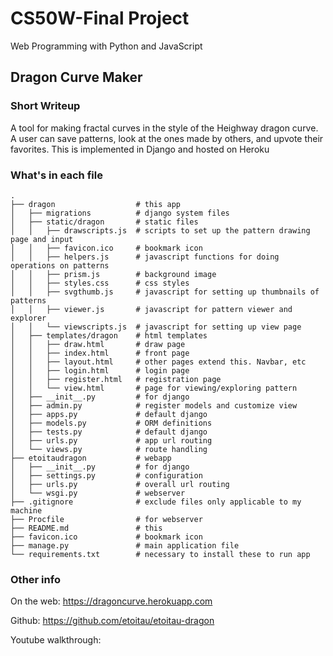 # CS50W-Final Project
Web Programming with Python and JavaScript

## Dragon Curve Maker

### Short Writeup 
A tool for making fractal curves in the style of the Heighway dragon curve. A user can save patterns, look at the ones made by others, and upvote their favorites. This is implemented in Django and hosted on Heroku

### What's in each file
    .
    ├── dragon                  # this app
    │   ├── migrations          # django system files
    │   ├── static/dragon       # static files
    │   │   ├── drawscripts.js  # scripts to set up the pattern drawing page and input
    │   │   ├── favicon.ico     # bookmark icon
    │   │   ├── helpers.js      # javascript functions for doing operations on patterns
    │   │   ├── prism.js        # background image
    │   │   ├── styles.css      # css styles
    │   │   ├── svgthumb.js     # javascript for setting up thumbnails of patterns
    │   │   ├── viewer.js       # javascript for pattern viewer and explorer
    │   │   └── viewscripts.js  # javascript for setting up view page
    │   ├── templates/dragon    # html templates
    │   │   ├── draw.html       # draw page
    │   │   ├── index.html      # front page
    │   │   ├── layout.html     # other pages extend this. Navbar, etc
    │   │   ├── login.html      # login page
    │   │   ├── register.html   # registration page
    │   │   └── view.html       # page for viewing/exploring pattern
    │   ├── __init__.py         # for django
    │   ├── admin.py            # register models and customize view
    │   ├── apps.py             # default django
    │   ├── models.py           # ORM definitions 
    │   ├── tests.py            # default django
    │   ├── urls.py             # app url routing
    │   └── views.py            # route handling
    ├── etoitaudragon           # webapp
    │   ├── __init__.py         # for django
    │   ├── settings.py         # configuration
    │   ├── urls.py             # overall url routing
    │   └── wsgi.py             # webserver
    ├── .gitignore              # exclude files only applicable to my machine
    ├── Procfile                # for webserver
    ├── README.md               # this
    ├── favicon.ico             # bookmark icon
    ├── manage.py               # main application file
    └── requirements.txt        # necessary to install these to run app

### Other info
On the web:
https://dragoncurve.herokuapp.com

Github:
https://github.com/etoitau/etoitau-dragon

Youtube walkthrough:

